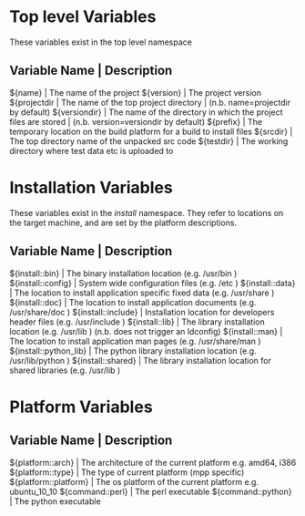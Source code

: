 # Top level Variables #

These variables exist in the top level namespace

Variable Name                     | Description
------------------------------------------------------------------------------------------------------
${name}                           | The name of the project
${version}                        | The project version
${projectdir                      | The name of the top project directory
                                  | (n.b. name=projectdir by default)
${versiondir}                     | The name of the directory in which the project files are stored
                                  | (n.b. version=versiondir by default)
${prefix}                         | The temporary location on the build platform for a build to install files
${srcdir}                         | The top directory name of the unpacked src code
${testdir}                        | The working directory where test data etc is uploaded to


# Installation Variables #

These variables exist in the *install* namespace. They refer
to locations on the target machine, and are set by the platform
descriptions.

Variable Name                      | Description
------------------------------------------------------------------------------------------------------
${install::bin}                    | The binary installation location (e.g. /usr/bin )
${install::config}                 | System wide configuration files (e.g. /etc )
${install::data}                   | The location to install application specific fixed data (e.g. /usr/share )
${install::doc}                    | The location to install application documents (e.g. /usr/share/doc )
${install::include}                | Installation location for developers header files (e.g. /usr/include )
${install::lib}                    | The library installation location (e.g. /usr/lib ) (n.b. does not trigger an ldconfig)
${install::man}                    | The location to install application man pages (e.g. /usr/share/man )
${install::python_lib}             | The python library installation location (e.g. /usr/lib/python )
${install::shared}                 | The library installation location for shared libraries (e.g. /usr/lib )

# Platform Variables #

Variable Name                      | Description
------------------------------------------------------------------------------------------------------
${platform::arch}                  | The architecture of the current platform e.g. amd64, i386
${platform::type}                  | The type of current platform (mpp specific)
${platform::platform}              | The os platform of the current platform e.g. ubuntu_10_10
${command::perl}                   | The perl executable
${command::python}                 | The python executable
